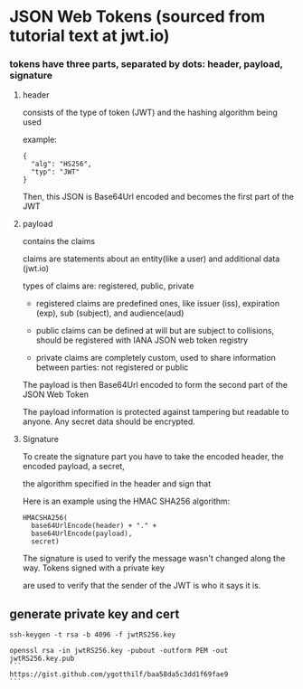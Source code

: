 # JSON Web Tokens (sourced from tutorial text at jwt.io)

### tokens have three parts, separated by dots: header, payload, signature

1. header

    consists of the type of token (JWT) and the hashing algorithm being used

    example:
    ```
    {
      "alg": "HS256",
      "typ": "JWT"
    }
    ```
    Then, this JSON is Base64Url encoded and becomes the first part of the JWT

2. payload

    contains the claims

    claims are statements about an entity(like a user) and additional data (jwt.io)

    types of claims are: registered, public, private

    * registered claims are predefined ones, like issuer (iss), expiration (exp), sub (subject), and audience(aud)

    * public claims can be defined at will but are subject to collisions, should be registered with IANA JSON web token registry

    * private claims are completely custom, used to share information between parties: not registered or public

    The payload is then Base64Url encoded to form the second part of the JSON Web Token

    The payload information is protected against tampering but readable to anyone.  Any secret data should be encrypted.

3. Signature

    To create the signature part you have to take the encoded header, the encoded payload, a secret,

    the algorithm specified in the header and sign that

    Here is an example using the HMAC SHA256 algorithm: 
    ```
    HMACSHA256(
      base64UrlEncode(header) + "." +
      base64UrlEncode(payload),
      secret)  
    ```
    The signature is used to verify the message wasn't changed along the way.  Tokens signed with a private key

    are used to verify that the sender of the JWT is who it says it is.

## generate private key and cert

    ssh-keygen -t rsa -b 4096 -f jwtRS256.key

    openssl rsa -in jwtRS256.key -pubout -outform PEM -out jwtRS256.key.pub
    ```
    https://gist.github.com/ygotthilf/baa58da5c3dd1f69fae9   
    ```